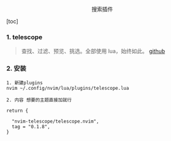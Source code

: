 <center>搜索插件</center>









[toc]







### 1. telescope

> 查找、过滤、预览、挑选。全部使用 lua，始终如此。 [github](https://github.com/nvim-telescope/telescope.nvim)







### 2. 安装

```shell
1. 新建plugins
nvim ~/.config/nvim/lua/plugins/telescope.lua

2. 内容 想要的主题直接加就行

return {

  "nvim-telescope/telescope.nvim",
  tag = "0.1.8",
}
```



